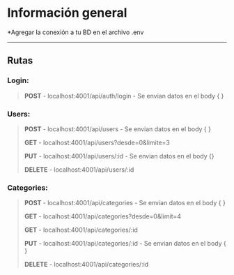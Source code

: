  # Información general


*Agregar la conexión a tu BD en el archivo .env

***
## Rutas

### Login:
>**POST** - localhost:4001/api/auth/login     - Se envian datos en el body { }          


### Users:
>**POST** - localhost:4001/api/users     - Se envian datos en el body { }          
>
>**GET** - localhost:4001/api/users?desde=0&limite=3 
>
>**PUT** - localhost:4001/api/users/:id     - Se envian datos en el body {}
>
>**DELETE**  - localhost:4001/api/users/:id

### Categories:
>**POST** - localhost:4001/api/categories   - Se envian datos en el body { }         
>
>**GET** - localhost:4001/api/categories?desde=0&limit=4
>
>**GET** - localhost:4001/api/categories/:id
>
>**PUT** - localhost:4001/api/categories/:id  - Se envian datos en el body { }         
>
>**DELETE**  - localhost:4001/api/categories/:id

